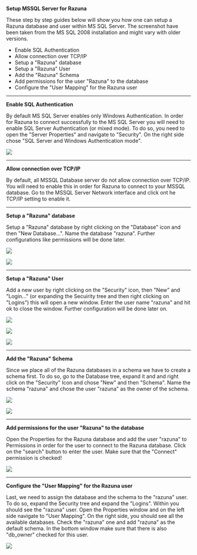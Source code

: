 **Setup MSSQL Server for Razuna**

These step by step guides below will show you how one can setup a Razuna database and user within MS SQL Server. The screenshot have been taken from the MS SQL 2008 installation and might vary with older versions.

 * Enable SQL Authentication
 * Allow connection over TCP/IP
 * Setup a "Razuna" database
 * Setup a "Razuna" User
 * Add the "Razuna" Schema
 * Add permissions for the user "Razuna" to the database
 * Configure the "User Mapping" for the Razuna user

___

**Enable SQL Authentication**

By default MS SQL Server enables only Windows Authentication. In order for Razuna to connect successfully to the MS SQL Server you will need to enable SQL Server Authentication (or mixed mode). To do so, you need to open the "Server Properties" and navigate to "Security". On the right side chose "SQL Server and Windows Authentication mode".

![](/db_connect/img/mssqlauth.png)

___

**Allow connection over TCP/IP**

By default, all MSSQL Database server do not allow connection over TCP/IP. You will need to enable this in order for Razuna to connect to your MSSQL database. Go to the MSSQL Server Network interface and click ont he TCP/IP setting to enable it.

___

**Setup a "Razuna" database**

Setup a "Razuna" database by right clicking on the "Database" icon and then "New Database...". Name the database "razuna". Further configurations like permissions will be done later.

![](/db_connect/img/mssql-db-1.png)

![](/db_connect/img/mssql-db-2.png)

___

**Setup a "Razuna" User**

Add a new user by right clicking on the "Security" icon, then "New" and "Login..." (or expanding the Secuirity tree and then right clicking on "Logins") this will open a new window. Enter the user name "razuna" and hit ok to close the window. Further configuration will be done later on.

![](/db_connect/img/mssql-user-1.png)

![](/db_connect/img//mssql-user-2.png)

![](/db_connect/img/user-mapping.png)

___

**Add the "Razuna" Schema**

Since we place all of the Razuna databases in a schema we have to create a schema first. To do so, go to the Database tree, expand it and and right click on the "Security" Icon and chose "New" and then "Schema". Name the schema "razuna" and chose the user "razuna" as the owner of the schema.

![](/db_connect/img/mssql-schema-1.png)

![](/db_connect/img/mssql-schema-2.png)

___

**Add permissions for the user "Razuna" to the database**

Open the Properties for the Razuna database and add the user "razuna" to Permissions in order for the user to connect to the Razuna database. Click on the "search" button to enter the user. Make sure that the "Connect" permission is checked!

![](/db_connect/img/mssql-db-3.png)

___

**Configure the "User Mapping" for the Razuna user**

Last, we need to assign the database and the schema to the "razuna" user. To do so, expand the Security tree and expand the "Logins". Within you should see the "razuna" user. Open the Properties window and on the left side navigate to "User Mapping". On the right side, you should see all the available databases. Check the "razuna" one and add "razuna" as the default schema. In the bottom window make sure that there is also "db_owner" checked for this user.

![](/db_connect/img/mssql-user-3.png)




